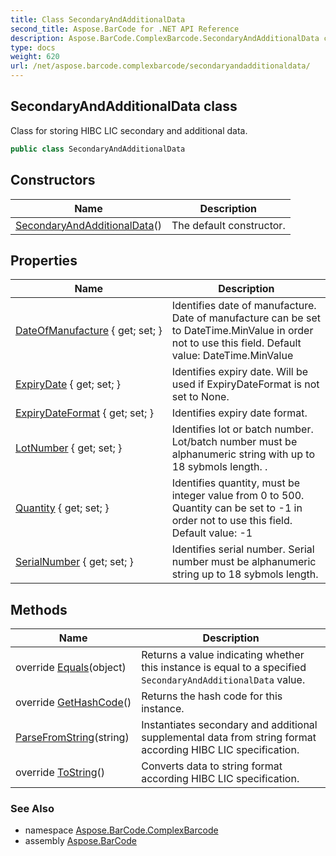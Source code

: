 ```yaml
---
title: Class SecondaryAndAdditionalData
second_title: Aspose.BarCode for .NET API Reference
description: Aspose.BarCode.ComplexBarcode.SecondaryAndAdditionalData class. Class for storing HIBC LIC secondary and additional data
type: docs
weight: 620
url: /net/aspose.barcode.complexbarcode/secondaryandadditionaldata/
---
```

## SecondaryAndAdditionalData class

Class for storing HIBC LIC secondary and additional data.

```csharp
public class SecondaryAndAdditionalData
```

## Constructors

| Name | Description |
| --- | --- |
| [SecondaryAndAdditionalData](secondaryandadditionaldata/)() | The default constructor. |

## Properties

| Name | Description |
| --- | --- |
| [DateOfManufacture](../../aspose.barcode.complexbarcode/secondaryandadditionaldata/dateofmanufacture/) { get; set; } | Identifies date of manufacture. Date of manufacture can be set to DateTime.MinValue in order not to use this field. Default value: DateTime.MinValue |
| [ExpiryDate](../../aspose.barcode.complexbarcode/secondaryandadditionaldata/expirydate/) { get; set; } | Identifies expiry date. Will be used if ExpiryDateFormat is not set to None. |
| [ExpiryDateFormat](../../aspose.barcode.complexbarcode/secondaryandadditionaldata/expirydateformat/) { get; set; } | Identifies expiry date format. |
| [LotNumber](../../aspose.barcode.complexbarcode/secondaryandadditionaldata/lotnumber/) { get; set; } | Identifies lot or batch number. Lot/batch number must be alphanumeric string with up to 18 sybmols length. . |
| [Quantity](../../aspose.barcode.complexbarcode/secondaryandadditionaldata/quantity/) { get; set; } | Identifies quantity, must be integer value from 0 to 500. Quantity can be set to -1 in order not to use this field. Default value: -1 |
| [SerialNumber](../../aspose.barcode.complexbarcode/secondaryandadditionaldata/serialnumber/) { get; set; } | Identifies serial number. Serial number must be alphanumeric string up to 18 sybmols length. |

## Methods

| Name | Description |
| --- | --- |
| override [Equals](../../aspose.barcode.complexbarcode/secondaryandadditionaldata/equals/)(object) | Returns a value indicating whether this instance is equal to a specified `SecondaryAndAdditionalData` value. |
| override [GetHashCode](../../aspose.barcode.complexbarcode/secondaryandadditionaldata/gethashcode/)() | Returns the hash code for this instance. |
| [ParseFromString](../../aspose.barcode.complexbarcode/secondaryandadditionaldata/parsefromstring/)(string) | Instantiates secondary and additional supplemental data from string format according HIBC LIC specification. |
| override [ToString](../../aspose.barcode.complexbarcode/secondaryandadditionaldata/tostring/)() | Converts data to string format according HIBC LIC specification. |

### See Also

* namespace [Aspose.BarCode.ComplexBarcode](../../aspose.barcode.complexbarcode/)
* assembly [Aspose.BarCode](../../)


